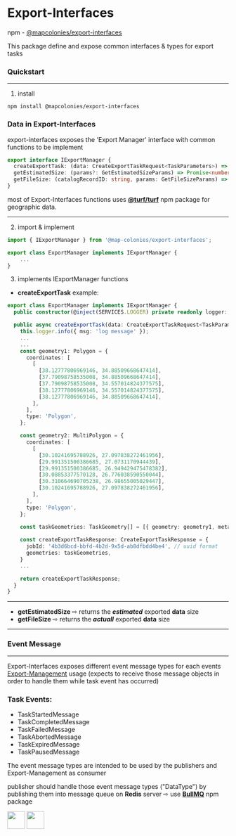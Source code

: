 # Export-Interfaces
npm - [@mapcolonies/export-interfaces](https://www.npmjs.com/package/@map-colonies/export-interfaces)

This package define and expose common interfaces & types for export tasks

### Quickstart
---
1. install
```
npm install @mapcolonies/export-interfaces
```

### Data in Export-Interfaces
export-interfaces exposes the 'Export Manager' interface with common functions to be implement
```typescript
export interface IExportManager {
  createExportTask: (data: CreateExportTaskRequest<TaskParameters>) => Promise<CrateExportTaskResponse>;
  getEstimatedSize: (params?: GetEstimatedSizeParams) => Promise<number>;
  getFileSize: (catalogRecordID: string, params: GetFileSizeParams) => Promise<number>;
}
```
most of Export-Interfaces functions uses **[@turf/turf](https://www.npmjs.com/package/@turf/turf)** npm package for geographic data.

---

2. import & implement

```typescript
import { IExportManager } from '@map-colonies/export-interfaces';

export class ExportManager implements IExportManager {
    ...
}
```

3. implements IExportManager functions

- **createExportTask** example:
```typescript
export class ExportManager implements IExportManager {
  public constructor(@inject(SERVICES.LOGGER) private readonly logger: Logger) {}

  public async createExportTask(data: CreateExportTaskRequest<TaskParameters>): Promise<CreateExportTaskResponse> {
    this.logger.info({ msg: 'log message' });
    ...
    ...
    const geometry1: Polygon = {
      coordinates: [
        [
          [38.12777806969146, 34.88509668647414],
          [37.79098758535008, 34.88509668647414],
          [37.79098758535008, 34.557014824377575],
          [38.12777806969146, 34.557014824377575],
          [38.12777806969146, 34.88509668647414],
        ],
      ],
      type: 'Polygon',
    };

    const geometry2: MultiPolygon = {
      coordinates: [
        [
          [30.10241695788926, 27.097838272461956],
          [29.991351500386685, 27.0731170944439],
          [29.991351500386685, 26.949429475478382],
          [30.08853377570128, 26.776038590550044],
          [30.310664690705238, 26.98655005029447],
          [30.10241695788926, 27.097838272461956],
        ],
      ],
      type: 'Polygon',
    };

    const taskGeometries: TaskGeometry[] = [{ geometry: geometry1, metadata: { maxRes: 0.732 } }, { geometry2 }]; // ⇨ 'metadata' is optional here
    
    const createExportTaskResponse: CreateExportTaskResponse = {
      jobId: '4b3d6bcd-bbfd-4b2d-9x5d-ab8dfbdd4be4', // uuid format
      geometries: taskGeometries,
    }
    ...

    return createExportTaskResponse; 
  }
}
```

---

- **getEstimatedSize** ⇨ returns the ***estimated*** exported **data** size
- **getFileSize** ⇨ returns the ***actuall*** exported **data** size
---

### Event Message
---
Export-Interfaces exposes different event message types for each events 
[Export-Management](https://github.com/MapColonies/export-management) usage (expects to receive those message objects in order to handle them while task event has occurred)

### Task Events: 
+ TaskStartedMessage
+ TaskCompletedMessage
+ TaskFailedMessage
+ TaskAbortedMessage 
+ TaskExpiredMessage 
+ TaskPausedMessage 

The event message types are intended to be used by the publishers and Export-Management as consumer

publisher should handle those event message types ("DataType") by publishing them into message queue on **Redis** server ⇨ use **[BullMQ](https://github.com/taskforcesh/bullmq)** npm package




<a href="https://github.com/taskforcesh/bullmq"> <img src="https://user-images.githubusercontent.com/95200/143832033-32e868df-f3b0-4251-97fb-c64809a43d36.png" height="40" /><a> <img src="https://upload.wikimedia.org/wikipedia/en/6/6b/Redis_Logo.svg" height="40" />

